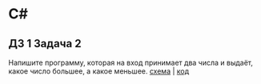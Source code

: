# C#
## ДЗ 1 Задача 2
 Напишите программу, которая на вход принимает два числа и выдаёт, какое число большее, а какое меньшее.
 [схема](digram.drawio.png) | [код](Program.cs)
